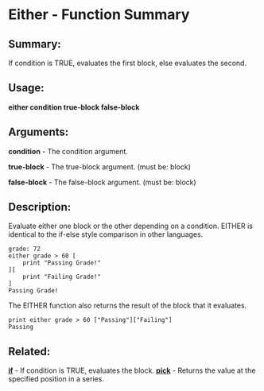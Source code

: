# Either - Function Summary

## Summary:

If condition is TRUE, evaluates the first block, else evaluates the second.

## Usage:

**either condition true-block false-block**

## Arguments:

**condition** - The condition argument.

**true-block** - The true-block argument. (must be: block)

**false-block** - The false-block argument. (must be: block)

## Description:

Evaluate either one block or the other depending on a condition. EITHER is identical to the if-else style comparison in other languages.

```
grade: 72
either grade > 60 [
    print "Passing Grade!"
][
    print "Failing Grade!"
]
Passing Grade!
```

The EITHER function also returns the result of the block that it evaluates.

```
print either grade > 60 ["Passing"]["Failing"]
Passing
```

## Related:

[**if**](http://www.rebol.com/docs/words/wif.html) - If condition is TRUE, evaluates the block.
[**pick**](http://www.rebol.com/docs/words/wpick.html) - Returns the value at the specified position in a series.